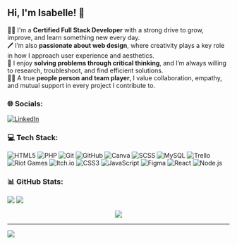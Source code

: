 ## Hi, I'm Isabelle! 🌻

👩‍💻 I'm a **Certified Full Stack Developer** with a strong drive to grow, improve, and learn something new every day. <br/>
🖊️ I’m also **passionate about web design**, where creativity plays a key role in how I approach user experience and aesthetics. <br/>
🔐 I enjoy **solving problems through critical thinking**, and I’m always willing to research, troubleshoot, and find efficient solutions. <br/>
🙆‍♀️ A true **people person and team player**, I value collaboration, empathy, and mutual support in every project I contribute to. <br/> 

### 🌐 Socials:
[![LinkedIn](https://img.shields.io/badge/LinkedIn-%230077B5.svg?logo=linkedin&logoColor=white)](https://linkedin.com/in/www.linkedin.com/in/isabelamihai) 

### 💻 Tech Stack:
![HTML5](https://img.shields.io/badge/html5-%23E34F26.svg?style=for-the-badge&logo=html5&logoColor=white) ![PHP](https://img.shields.io/badge/php-%23777BB4.svg?style=for-the-badge&logo=php&logoColor=white) ![Git](https://img.shields.io/badge/git-%23F05033.svg?style=for-the-badge&logo=git&logoColor=white) ![GitHub](https://img.shields.io/badge/github-%23121011.svg?style=for-the-badge&logo=github&logoColor=white) ![Canva](https://img.shields.io/badge/Canva-%2300C4CC.svg?style=for-the-badge&logo=Canva&logoColor=white) ![SCSS](https://img.shields.io/badge/SCSS-CD6799?logo=sass&logoColor=white&style=for-the-badge)
![MySQL](https://img.shields.io/badge/mysql-4479A1.svg?style=for-the-badge&logo=mysql&logoColor=white) ![Trello](https://img.shields.io/badge/Trello-%23026AA7.svg?style=for-the-badge&logo=Trello&logoColor=white) ![Riot Games](https://img.shields.io/badge/riotgames-D32936.svg?style=for-the-badge&logo=riotgames&logoColor=white) ![Itch.io](https://img.shields.io/badge/Itch-%23FF0B34.svg?style=for-the-badge&logo=Itch.io&logoColor=white) ![CSS3](https://img.shields.io/badge/css3-%231572B6.svg?style=for-the-badge&logo=css3&logoColor=white) ![JavaScript](https://img.shields.io/badge/javascript-%23323330.svg?style=for-the-badge&logo=javascript&logoColor=%23F7DF1E) ![Figma](https://img.shields.io/badge/figma-%23F24E1E.svg?style=for-the-badge&logo=figma&logoColor=white) ![React](https://img.shields.io/badge/react-%2320232a.svg?style=for-the-badge&logo=react&logoColor=%2361DAFB) ![Node.js](https://img.shields.io/badge/Node.js-339933?logo=nodedotjs&logoColor=white&style=for-the-badge)


### 📊 GitHub Stats:
![](https://github-readme-stats.vercel.app/api?username=isabelamihai&theme=radical&hide_border=false&include_all_commits=false&count_private=false)
![](https://nirzak-streak-stats.vercel.app/?user=isabelamihai&theme=radical&hide_border=false) <br/>
<p align="center">
  <img src= https://github-readme-stats.vercel.app/api/top-langs/?username=isabelamihai&theme=radical&hide_border=false&include_all_commits=false&count_private=false&layout=compact/>
</p>

---
[![](https://visitcount.itsvg.in/api?id=isabelamihai&icon=7&color=5)](https://visitcount.itsvg.in)

<!-- Proudly created with GPRM ( https://gprm.itsvg.in ) -->

